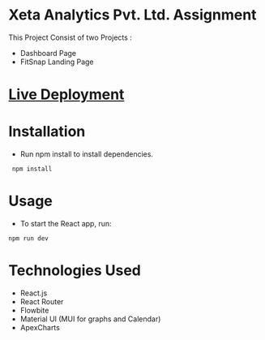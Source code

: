 # Xeta Analytics Pvt. Ltd. Assignment

This Project Consist of two Projects :
- Dashboard Page
- FitSnap Landing Page
# [Live Deployment](https://xeta.vercel.app)
# Installation
- Run npm install to install dependencies.
```
 npm install
```

# Usage
- To start the React app, run:
```
npm run dev
```

# Technologies Used
- React.js
- React Router
- Flowbite
- Material UI (MUI for graphs and Calendar)
- ApexCharts
